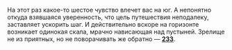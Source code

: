 На этот раз какое-то шестое чувство влечет вас на юг. А непонятно откуда взявшаяся уверенность, что цель путешествия неподалеку, заставляет ускорить шаг. И действительно вскоре на горизонте возникает одинокая скала, мрачно нависающая над пустыней. Зрелище не из приятных, но не поворачивать же обратно — [**233**](#n_233).

